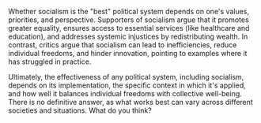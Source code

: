 Whether socialism is the "best" political system depends on one's values, priorities, and perspective. Supporters of socialism argue that it promotes greater equality, ensures access to essential services (like healthcare and education), and addresses systemic injustices by redistributing wealth. In contrast, critics argue that socialism can lead to inefficiencies, reduce individual freedoms, and hinder innovation, pointing to examples where it has struggled in practice.

Ultimately, the effectiveness of any political system, including socialism, depends on its implementation, the specific context in which it's applied, and how well it balances individual freedoms with collective well-being. There is no definitive answer, as what works best can vary across different societies and situations. What do you think?